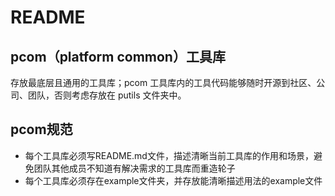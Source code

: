 # README

## pcom（platform common）工具库

存放最底层且通用的工具库；pcom 工具库内的工具代码能够随时开源到社区、公司、团队，否则考虑存放在 putils 文件夹中。

## pcom规范

* 每个工具库必须写README.md文件，描述清晰当前工具库的作用和场景，避免团队其他成员不知道有解决需求的工具库而重造轮子
* 每个工具库必须存在example文件夹，并存放能清晰描述用法的example文件